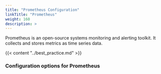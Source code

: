 ```yaml
---
title: "Prometheus Configuration"
linkTitle: "Prometheus"
weight: 160
description: >
---
```


Prometheus is an open-source systems monitoring and alerting toolkit. It collects and stores metrics as time series data.

{{< content "../best_practice.md" >}}

### Configuration options for Prometheus
